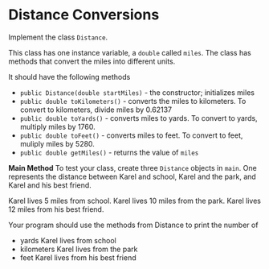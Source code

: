 # Distance Conversions
Implement the class `Distance`.

This class has one instance variable, a `double` called `miles`. The class has methods that convert the miles into different units.

It should have the following methods

- `public Distance(double startMiles)` - the constructor; initializes miles
- `public double toKilometers()` - converts the miles to kilometers. To convert to kilometers, divide miles by 0.62137
- `public double toYards()` - converts miles to yards. To convert to yards, multiply miles by 1760.
- `public double toFeet()` - converts miles to feet. To convert to feet, muliply miles by 5280.
- `public double getMiles()` - returns the value of `miles`

**Main Method**
To test your class, create three `Distance` objects in `main`. One represents the distance between Karel and school, Karel and the park, and Karel and his best friend.

Karel lives 5 miles from school. Karel lives 10 miles from the park. Karel lives 12 miles from his best friend.

Your program should use the methods from Distance to print the number of

- yards Karel lives from school
- kilometers Karel lives from the park
- feet Karel lives from his best friend
